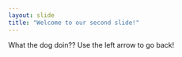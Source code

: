 ```yaml
---
layout: slide
title: "Welcome to our second slide!"
---
```

What the dog doin??
Use the left arrow to go back!
